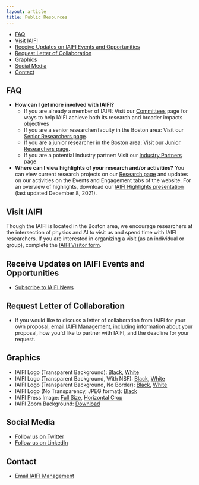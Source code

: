 ```yaml
---
layout: article
title: Public Resources
---
```


* [FAQ](#FAQ)
* [Visit IAIFI](#visit-iaifi)
* [Receive Updates on IAIFI Events and Opportunities](#receive-updates-on-iaifi-events-and-opportunities)
* [Request Letter of Collaboration](#request-letter-of-collaboration)
* [Graphics](#graphics)
* [Social Media](#social-media)
* [Contact](#contact)


## FAQ

* **How can I get more involved with IAIFI?** 
  * If you are already a member of IAIFI: Visit our [Committees](/committees.html) page for ways to help IAIFI achieve both its research and broader impacts objectives
  * If you are a senior researcher/faculty in the Boston area: Visit our [Senior Researchers page](/senior-researchers.html).
  * If you are a junior researcher in the Boston area: Visit our [Junior Researchers page](/junior-researchers.html).
  * If you are a potential industry partner: Visit our [Industry Partners page](/industry-partners.html)
 * **Where can I view highlights of your research and/or activities?** You can view current research projects on our [Research page](/research.html) and updates on our activities on the Events and Engagement tabs of the website. For an overview of highlights, download our [IAIFI Highlights presentation](images/iaifi-highlights.pdf) (last updated December 8, 2021).

## Visit IAIFI

Though the IAIFI is located in the Boston area, we encourage researchers at the intersection of physics and AI to visit us and spend time with IAIFI researchers. If you are interested in organizing a visit (as an individual or group), complete the [IAIFI Visitor form](/visitors.html).

## Receive Updates on IAIFI Events and Opportunities

* [Subscribe to IAIFI News](http://mailman.mit.edu/mailman/listinfo/iaifi-news)

## Request Letter of Collaboration
* If you would like to discuss a letter of collaboration from IAIFI for your own proposal, [email IAIFI Management](mailto:iaifi-management@mit.edu), including information about your proposal, how you'd like to partner with IAIFI, and the deadline for your request.

## Graphics

  * IAIFI Logo (Transparent Background):  [Black](images/iaifi-logo-black.pdf),  [White](images/iaifi-logo-white.pdf)
  * IAIFI Logo (Transparent Background, With NSF):  [Black](images/iaifi-nsf-logo-black.pdf),  [White](images/iaifi-nsf-logo-white.pdf)
  * IAIFI Logo (Transparent Background, No Border):  [Black](images/iaifi-logo-black-noborder.pdf),  [White](images/iaifi-logo-white-noborder.pdf)
  * IAIFI Logo (No Transparency, JPEG format): [Black](images/iaifi-logo-black-noborder-hires.jpg)
  * IAIFI Press Image: [Full Size](images/iaifi-pressimage.jpg), [Horizontal Crop](images/iaifi-pressimage-horizontalcrop.jpg)
  * IAIFI Zoom Background: [Download](images/iaifi-zoombackground.jpg)

## Social Media
  * [Follow us on Twitter](https://twitter.com/iaifi_news)
  * [Follow us on LinkedIn](https://www.linkedin.com/company/iaifi)

## Contact
  * [Email IAIFI Management](mailto:iaifi@mit.edu)
